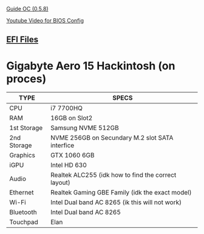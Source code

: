 [Guide OC (0.5.8)](https://dortania.github.io/vanilla-laptop-guide/)
 
[Youtube Video for BIOS Config](https://www.youtube.com/watch?v=f8vSkpW4pUw&t=312s)

[EFI Files](https://github.com/lach26/Gigabyte-Aero-15-Hackintosh/tree/master/EFI%20OC%200.5.8%20Gigabyte%20Aero15)
---------------------------------------------

# Gigabyte Aero 15 Hackintosh (on proces)
| **TYPE** | **SPECS** |
| --------- | --------- |
| CPU | i7 7700HQ |
| RAM | 16GB on Slot2 |
| 1st Storage | Samsung NVME 512GB |
| 2nd Storage | NVME 256GB on Secundary M.2 slot SATA interfice |
| Graphics | GTX 1060 6GB |
| iGPU | Intel HD 630 |
| Audio | Realtek ALC255 (idk how to find the correct layout) |
| Ethernet | Realtek Gaming GBE Family (idk the exact model) |
| Wi-Fi | Intel Dual band AC 8265 (ik this will not work) |
| Bluetooth | Intel Dual band AC 8265 |
| Touchpad | Elan |
